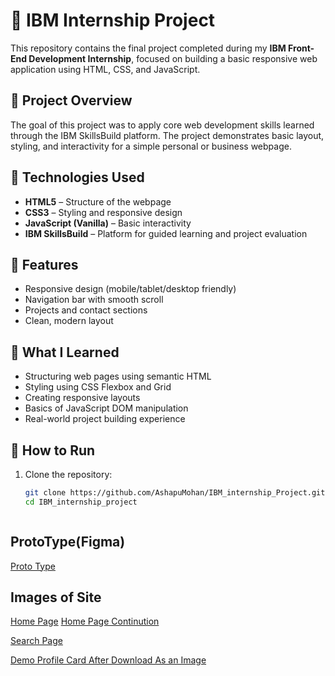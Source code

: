 # 💼 IBM Internship Project


This repository contains the final project completed during my **IBM Front-End Development Internship**, focused on building a basic responsive web application using HTML, CSS, and JavaScript.

## 📌 Project Overview


The goal of this project was to apply core web development skills learned through the IBM SkillsBuild platform. The project demonstrates basic layout, styling, and interactivity for a simple personal or business webpage.

## 🚀 Technologies Used


- **HTML5** – Structure of the webpage  
- **CSS3** – Styling and responsive design  
- **JavaScript (Vanilla)** – Basic interactivity  
- **IBM SkillsBuild** – Platform for guided learning and project evaluation

## 🎯 Features

- Responsive design (mobile/tablet/desktop friendly)  
- Navigation bar with smooth scroll  
- Projects and contact sections  
- Clean, modern layout

## 🧠 What I Learned

- Structuring web pages using semantic HTML  
- Styling using CSS Flexbox and Grid  
- Creating responsive layouts  
- Basics of JavaScript DOM manipulation  
- Real-world project building experience

## 📂 How to Run

1. Clone the repository:
   ```bash
   git clone https://github.com/AshapuMohan/IBM_internship_Project.git
   cd IBM_internship_project



## ProtoType(Figma)
[Proto Type](https://www.figma.com/proto/McgP0JQodBkANO17plqz60/Emergency-Medical-Profile?node-id=1-2&p=f&t=skNktnt6fqTXOqvn-0&scaling=min-zoom&content-scaling=fixed&page-id=0%3A1)



## Images of Site 
[Home Page](https://drive.google.com/file/d/1Uqtai_r1CHRQsmc8znW0HuyVjpfEG9jU/view?usp=drive_link)
[Home Page Continution](https://drive.google.com/file/d/1F-PGI5drkYhXUuDPtwgBspi5ABM61Fl7/view?usp=drive_link)

[Search Page](https://drive.google.com/file/d/1_doxJKIuh-nfUKI5ykwUlzjiTdu0gAIN/view?usp=drive_link)


[Demo Profile Card After Download As an Image](https://drive.google.com/file/d/17Bm98vbECiqB4wpG82yIIlMfi8G_FZHH/view?usp=drive_link)

